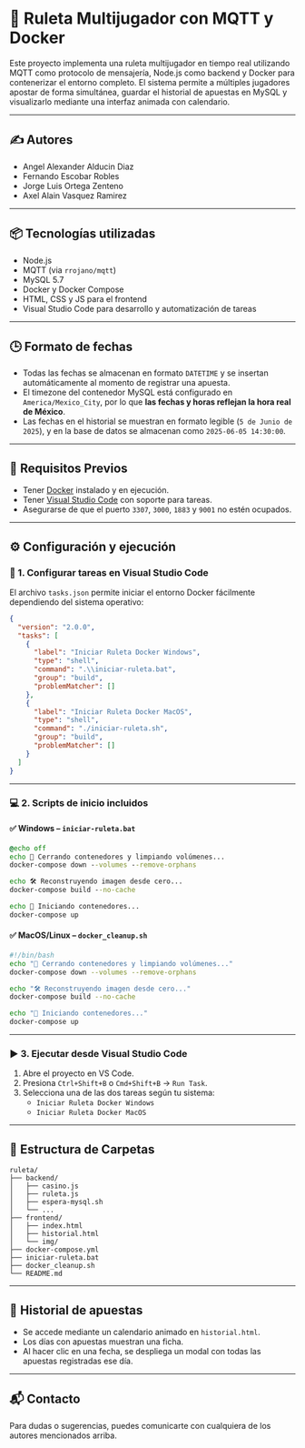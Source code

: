 # 🎰 Ruleta Multijugador con MQTT y Docker

Este proyecto implementa una ruleta multijugador en tiempo real utilizando MQTT como protocolo de mensajería, Node.js como backend y Docker para contenerizar el entorno completo. El sistema permite a múltiples jugadores apostar de forma simultánea, guardar el historial de apuestas en MySQL y visualizarlo mediante una interfaz animada con calendario.

---

## ✍️ Autores

- Angel Alexander Alducin Diaz 
- Fernando Escobar Robles
- Jorge Luis Ortega Zenteno
- Axel Alain Vasquez Ramirez

---

## 📦 Tecnologías utilizadas

- Node.js  
- MQTT (via `rrojano/mqtt`)  
- MySQL 5.7  
- Docker y Docker Compose  
- HTML, CSS y JS para el frontend  
- Visual Studio Code para desarrollo y automatización de tareas  

---

## 🕒 Formato de fechas

- Todas las fechas se almacenan en formato `DATETIME` y se insertan automáticamente al momento de registrar una apuesta.
- El timezone del contenedor MySQL está configurado en `America/Mexico_City`, por lo que **las fechas y horas reflejan la hora real de México**.
- Las fechas en el historial se muestran en formato legible (`5 de Junio de 2025`), y en la base de datos se almacenan como `2025-06-05 14:30:00`.

---

## 🧱 Requisitos Previos

- Tener [Docker](https://www.docker.com/products/docker-desktop) instalado y en ejecución.
- Tener [Visual Studio Code](https://code.visualstudio.com/) con soporte para tareas.
- Asegurarse de que el puerto `3307`, `3000`, `1883` y `9001` no estén ocupados.

---

## ⚙️ Configuración y ejecución

### 📁 1. Configurar tareas en Visual Studio Code

El archivo `tasks.json` permite iniciar el entorno Docker fácilmente dependiendo del sistema operativo:

```json
{
  "version": "2.0.0",
  "tasks": [
    {
      "label": "Iniciar Ruleta Docker Windows",
      "type": "shell",
      "command": ".\\iniciar-ruleta.bat",
      "group": "build",
      "problemMatcher": []
    },
    {
      "label": "Iniciar Ruleta Docker MacOS",
      "type": "shell",
      "command": "./iniciar-ruleta.sh",
      "group": "build",
      "problemMatcher": []
    }
  ]
}
```

---

### 💻 2. Scripts de inicio incluidos

#### ✅ Windows – `iniciar-ruleta.bat`
```bat
@echo off
echo 🔄 Cerrando contenedores y limpiando volúmenes...
docker-compose down --volumes --remove-orphans

echo 🛠 Reconstruyendo imagen desde cero...
docker-compose build --no-cache

echo 🚀 Iniciando contenedores...
docker-compose up
```

#### ✅ MacOS/Linux – `docker_cleanup.sh`
```bash
#!/bin/bash
echo "🔄 Cerrando contenedores y limpiando volúmenes..."
docker-compose down --volumes --remove-orphans

echo "🛠 Reconstruyendo imagen desde cero..."
docker-compose build --no-cache

echo "🚀 Iniciando contenedores..."
docker-compose up
```

---

### ▶️ 3. Ejecutar desde Visual Studio Code

1. Abre el proyecto en VS Code.
2. Presiona `Ctrl+Shift+B` o `Cmd+Shift+B` → `Run Task`.
3. Selecciona una de las dos tareas según tu sistema:
   - `Iniciar Ruleta Docker Windows`
   - `Iniciar Ruleta Docker MacOS`

---

## 🧩 Estructura de Carpetas

```
ruleta/
├── backend/
│   ├── casino.js
│   ├── ruleta.js
│   ├── espera-mysql.sh
│   └── ...
├── frontend/
│   ├── index.html
│   ├── historial.html
│   └── img/
├── docker-compose.yml
├── iniciar-ruleta.bat
├── docker_cleanup.sh
└── README.md
```

---

## 📆 Historial de apuestas

- Se accede mediante un calendario animado en `historial.html`.
- Los días con apuestas muestran una ficha.
- Al hacer clic en una fecha, se despliega un modal con todas las apuestas registradas ese día.

---

## 📬 Contacto

Para dudas o sugerencias, puedes comunicarte con cualquiera de los autores mencionados arriba.
